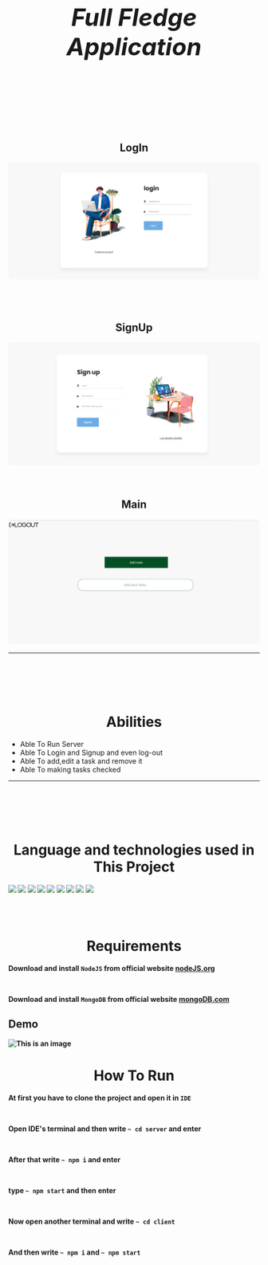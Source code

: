 <h5 align='center' style="font-size:3rem"><b>Full Fledge Application</b></h5>

</div>

<br><br><br>
<div align='center'>
    <h2>LogIn</h2>
    <img style='border-radius:5px' src="images/login.png"></img>
    <br>
    <br><br><br>
    <h2>SignUp</h2>
    <img style='border-radius:5px' src="images/signup.png"></img>
    <br><br><br>
    <h2>Main</h2>
    <img style='border-radius:5px' src="images/main.jfif"></img>
</div>
<hr>

<br><br><br><br>

<h1 align='center'><b>Abilities</b></h1>

<ul>
<li> Able To Run Server</li>
<li> Able To Login and Signup and even log-out</li>
<li> Able To add,edit a task and remove it</li>
<li> Able To making tasks checked</li>
</ul>

<hr>
<br><br><br><br>
<h1 align='center'><b>Language and technologies used in This Project</h1>
<img src="https://img.shields.io/badge/MongoDB-%234ea94b.svg?style=for-the-badge&logo=mongodb&logoColor=white"></img>
<img src="https://img.shields.io/badge/NPM-%23000000.svg?style=for-the-badge&logo=npm&logoColor=white"></img>
<img src="https://img.shields.io/badge/html5-%23E34F26.svg?style=for-the-badge&logo=html5&logoColor=white"></img>
<img src="https://img.shields.io/badge/css3-%231572B6.svg?style=for-the-badge&logo=css3&logoColor=white"></img>
<img src="https://img.shields.io/badge/javascript-%23323330.svg?style=for-the-badge&logo=javascript&logoColor=%23F7DF1E"></img>
<img src="https://img.shields.io/badge/React-20232A?style=for-the-badge&logo=react&logoColor=61DAFB"></img>
<img src="https://img.shields.io/badge/Node.js-339933?style=for-the-badge&logo=nodedotjs&logoColor=white"></img>
<img src="https://img.shields.io/badge/Bootstrap-563D7C?style=for-the-badge&logo=bootstrap&logoColor=white"></img>
<img src="https://img.shields.io/badge/github-%23121011.svg?style=for-the-badge&logo=github&logoColor=white"></img>




<br><br>

<h1 align='center'><b>Requirements</b></h1>

Download and install ``NodeJS`` from official website <a href="https://nodejs.org/">nodeJS.org</a>

<br>

Download and install ``MongoDB`` from official website <a href="https://www.mongodb.com/try/download/community">mongoDB.com</a>


## Demo
![This is an image](images/Demo.gif)


<h1 align='center'><b>How To Run</b></h1>

At first you have to clone the project and open it in ``IDE``

<br>

Open IDE's terminal and then write  ``~ cd server`` and enter

<br>

After that write ``~ npm i`` and enter

<br>

type ``~ npm start`` and then enter

<br>

Now open another terminal and write ``~ cd client``

<br>

And then write ``~ npm i`` and ``~ npm start``


